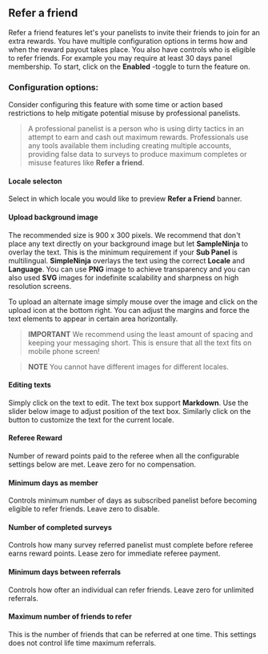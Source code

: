 ## Refer a friend

Refer a friend features let's your panelists to invite their friends to join for an extra rewards. You have multiple configuration options in terms how and when the reward payout takes place. You also have controls who is eligible to refer friends. For example you may require at least 30 days panel membership. To start, click on the **Enabled** -toggle to turn the feature on.

### Configuration options:

Consider configuring this feature with some time or action based restrictions to help mitigate potential misuse by professional panelists. 

> A professional panelist is a person who is using dirty tactics in an attempt to earn and cash out maximum rewards. Professionals use any tools available them including creating multiple accounts, providing false data to surveys to produce maximum completes or misuse features like **Refer a friend**. 
 
#### Locale selecton
Select in which locale you would like to preview **Refer a Friend** banner.

#### Upload background image
The recommended size is 900 x 300 pixels. We recommend that don't place any text directly on your background image but let **SampleNinja** to overlay the text. This is the minimum requirement if your **Sub Panel** is multilingual. **SimpleNinja** overlays the text using the correct **Locale** and **Language**. You can use **PNG** image to achieve transparency and you can also used **SVG** images for indefinite scalability and sharpness on high resolution screens. 

To upload an alternate image simply mouse over the image and click on the upload icon at the bottom right. You can adjust the margins and force the text elements to appear in certain area horizontally.

> **IMPORTANT** We recommend using the least amount of spacing and keeping your messaging short. This is ensure that all the text fits on mobile phone screen! 

> **NOTE** You cannot have different images for different locales.

#### Editing texts
Simply click on the text to edit. The text box support **Markdown**. Use the slider below image to adjust position of the text box. Similarly click on the button to customize the text for the current locale.

#### Referee Reward
Number of reward points paid to the referee when all the configurable settings below are met. Leave zero for no compensation.

#### Minimum days as member
Controls minimum number of days as subscribed panelist before becoming eligible to refer friends. Leave zero to disable.

#### Number of completed surveys
Controls how many survey referred panelist must complete before referee earns reward points. Lease zero for immediate referee payment.

#### Minimum days between referrals
Controls how ofter an individual can refer friends. Leave zero for unlimited referrals.

#### Maximum number of friends to refer
This is the number of friends that can be referred at one time. This settings does not control life time maximum referrals.

